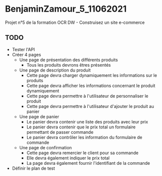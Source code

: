 # BenjaminZamour_5_11062021

Projet n°5 de la formation OCR DW - Construisez un site e-commerce

## TODO

- Tester l'API
- Créer 4 pages
  - Une page de présentation des différents produits
    - Tous les produits devrons êtres présentés
  - Une page de description du produit
    - Cette page devra charger dynamiquement les informations sur le produits
    - Cette page devra afficher les informations concernant le produit dynamiquement
    - Cette page devra permettre à l'utilisateur de personnaliser le produit
    - Cette page devra permettre à l'utilisateur d'ajouter le produit au panier
  - Une page de panier
    - Le panier devra contenir une liste des produits avec leur prix
    - Le panier devra contenir que le prix total un formulaire permettant de passer commande
    - Le panier devra contrôler les information du formulaire de commande
  - Une page de confirmation
    - Cette page devra remercier le client pour sa commande
    - Elle devra également indiquer le prix total
    - La page devra également fournir l'identifiant de la commande
- Définir le plan de test
